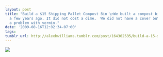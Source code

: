 ```yaml
---
layout: post
title: "Build a $15 Shipping Pallet Compost Bin \nWe built a compost bin from pallets
  a few years ago. It did not cost a dime.  We did not have a cover but never had
  a problem with vermin."
date: '2009-08-16T12:02:34-07:00'
tags: 
tumblr_url: http://alexhwilliams.tumblr.com/post/164302535/build-a-15-shipping-pallet-compost-bin-we-built
---
```

<img src="http://25.media.tumblr.com/tumblr_kohgwayJWZ1qz5a5ao1_400.jpg"/>
